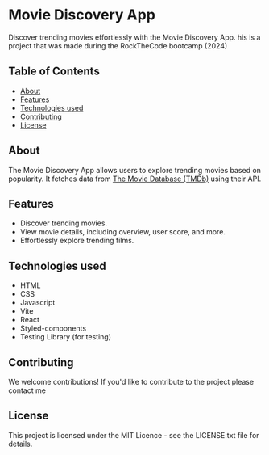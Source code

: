 # Movie Discovery App

Discover trending movies effortlessly with the Movie Discovery App.
his is a project that was made during the RockTheCode bootcamp (2024)

## Table of Contents

- [About](#about)
- [Features](#features)
- [Technologies used](#technologies)
- [Contributing](#contributing)
- [License](#license)

## About

The Movie Discovery App allows users to explore trending movies based on popularity. It fetches data from [The Movie Database (TMDb)](https://www.themoviedb.org/) using their API.

## Features

- Discover trending movies.
- View movie details, including overview, user score, and more.
- Effortlessly explore trending films.

## Technologies used

- HTML
- CSS
- Javascript
- Vite
- React
- Styled-components
- Testing Library (for testing)

## Contributing

We welcome contributions! If you'd like to contribute to the project please contact me

## License

This project is licensed under the MIT Licence - see the LICENSE.txt file for details.
